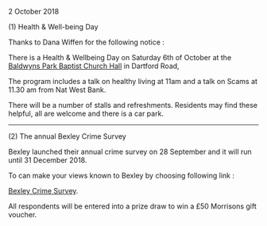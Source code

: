 2 October 2018

(1) Health & Well-being Day

Thanks to Dana Wiffen for the following notice :

There is a Health & Wellbeing Day on Saturday 6th of October at the [Baldwyns Park Baptist Church Hall](https://www.google.co.uk/maps/@51.4361837,0.1571727,16.42z?hl=en) in Dartford Road,

The program includes a talk on healthy living at 11am and a talk on Scams at 11.30 am from Nat West Bank.

There will be a number of stalls and refreshments. Residents may find these helpful, all are welcome and there is a car park.

---

(2) The annual Bexley Crime Survey

Bexley launched their annual crime survey on 28 September and it will run until 31 December 2018.

To can make your views known to Bexley by choosing following link :

[Bexley Crime Survey](https://www.surveymonkey.co.uk/r/QM3SDF2).

All respondents will be entered into a prize draw to win a £50 Morrisons gift voucher.
